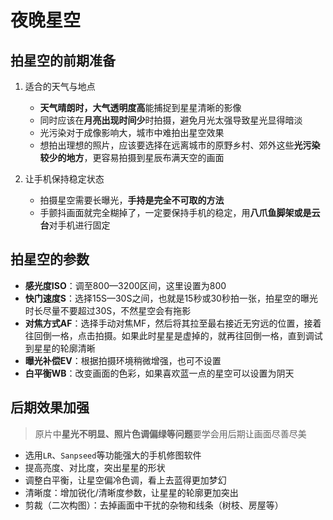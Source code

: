 # 夜晚星空

## 拍星空的前期准备

1. 适合的天气与地点

   - **天气晴朗时，大气透明度高**能捕捉到星星清晰的影像
   - 同时应该在**月亮出现时间少**时拍摄，避免月光太强导致星光显得暗淡
   - 光污染对于成像影响大，城市中难拍出星空效果
   - 想拍出理想的照片，应该要选择在远离城市的原野乡村、郊外这些**光污染较少的地方**，更容易拍摄到星辰布满天空的画面

2. 让手机保持稳定状态

   - 拍摄星空需要长曝光，**手持是完全不可取的方法**
   - 手颤抖画面就完全糊掉了，一定要保持手机的稳定，用**八爪鱼脚架或是云台**对手机进行固定

## 拍星空的参数

- **感光度ISO**：调至800—3200区间，这里设置为800
- **快门速度S**：选择15S—30S之间，也就是15秒或30秒拍一张，拍星空的曝光时长尽量不要超过30S，不然星空会有拖影
- **对焦方式AF**：选择手动对焦MF，然后将其拉至最右接近无穷远的位置，接着往回倒一格，点击拍摄。如果此时星星是虚掉的，就再往回倒一格，直到调试到星星的轮廓清晰
- **曝光补偿EV**：根据拍摄环境稍微增强，也可不设置
- **白平衡WB**：改变画面的色彩，如果喜欢蓝一点的星空可以设置为阴天

## 后期效果加强

> 原片中**星光不明显、照片色调偏绿等问题**要学会用后期让画面尽善尽美

- 选用`LR`、`Sanpseed`等功能强大的手机修图软件
- 提高亮度、对比度，突出星星的形状
- 调整白平衡，让星空偏冷色调，看上去蓝得更加梦幻
- 清晰度：增加锐化/清晰度参数，让星星的轮廓更加突出
- 剪裁（二次构图）：去掉画面中干扰的杂物和线条（树枝、房屋等）

